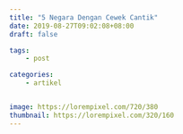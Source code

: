 ```yaml
---
title: "5 Negara Dengan Cewek Cantik"
date: 2019-08-27T09:02:08+08:00
draft: false

tags:
    - post

categories:
    - artikel


image: https://lorempixel.com/720/380
thumbnail: https://lorempixel.com/320/160
---
```


